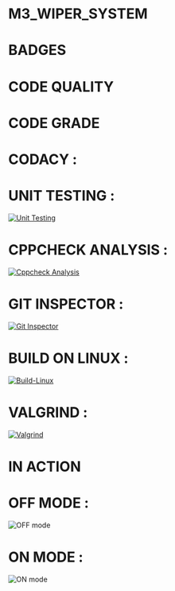 # M3_WIPER_SYSTEM




# BADGES 

# CODE QUALITY 

# CODE GRADE 

# CODACY :


# UNIT TESTING :
[![Unit Testing](https://github.com/AravinthArumugam/M3_WIPER_SYSTEM/actions/workflows/Unit%20Testing.yml/badge.svg)](https://github.com/AravinthArumugam/M3_WIPER_SYSTEM/actions/workflows/Unit%20Testing.yml)

# CPPCHECK ANALYSIS :
[![Cppcheck Analysis](https://github.com/AravinthArumugam/M3_WIPER_SYSTEM/actions/workflows/Cppcheck%20Analysis.yml/badge.svg)](https://github.com/AravinthArumugam/M3_WIPER_SYSTEM/actions/workflows/Cppcheck%20Analysis.yml)

# GIT INSPECTOR :
[![Git Inspector](https://github.com/AravinthArumugam/M3_WIPER_SYSTEM/actions/workflows/Git%20Inspector.yml/badge.svg)](https://github.com/AravinthArumugam/M3_WIPER_SYSTEM/actions/workflows/Git%20Inspector.yml)

# BUILD ON LINUX :
[![Build-Linux](https://github.com/AravinthArumugam/M3_WIPER_SYSTEM/actions/workflows/Build-Linux.yml/badge.svg)](https://github.com/AravinthArumugam/M3_WIPER_SYSTEM/actions/workflows/Build-Linux.yml)

# VALGRIND :
[![Valgrind](https://github.com/AravinthArumugam/M3_WIPER_SYSTEM/actions/workflows/Valgrind.yml/badge.svg)](https://github.com/AravinthArumugam/M3_WIPER_SYSTEM/actions/workflows/Valgrind.yml)

# IN ACTION 
# OFF MODE :
![OFF mode](https://user-images.githubusercontent.com/102281509/168463249-1091ffd2-6af6-4ee1-8b82-688cc27ce462.png)

# ON MODE :
![ON mode](https://user-images.githubusercontent.com/102281509/168463266-b24eb89e-b1b0-46d9-b7b8-4b5a9b701c03.png)







